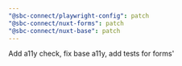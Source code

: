 ```yaml
---
"@sbc-connect/playwright-config": patch
"@sbc-connect/nuxt-forms": patch
"@sbc-connect/nuxt-base": patch
---
```


Add a11y check, fix base a11y, add tests for forms'
